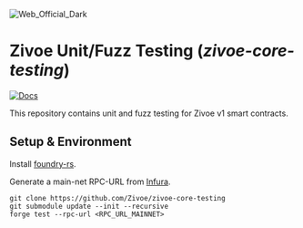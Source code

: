 ![Web_Official_Dark](https://user-images.githubusercontent.com/26582141/201743461-87df24c4-80fd-4abe-baf8-7cf6a85e0fba.png)

# Zivoe Unit/Fuzz Testing (_zivoe-core-testing_)

[![Docs](https://img.shields.io/badge/docs-%F0%9F%93%84-blue)](https://docs.zivoe.com)

This repository contains unit and fuzz testing for Zivoe v1 smart contracts.

## Setup & Environment

Install [foundry-rs](https://github.com/foundry-rs/foundry).

Generate a main-net RPC-URL from [Infura](https://www.infura.io/).

```
git clone https://github.com/Zivoe/zivoe-core-testing
git submodule update --init --recursive
forge test --rpc-url <RPC_URL_MAINNET>
```
